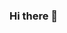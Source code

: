 ### Hi there 👋

<!--
**NimeshLathiya/NimeshLathiya** is a ✨ _special_ ✨ repository because its `README.md` (this file) appears on your GitHub profile.

Here are some ideas to g et you started:

- 🔭 I’m currently working on ...
- 🌱 I’m currently learning ...
- 👯 I’m looking to collaborate on ...
- 🤔 I’m looking for help with ...
- 💬 Ask me about ...
- 📫 How to reach me: ...
- 😄 Pronouns: ...
- ⚡ Fun fact: ...
-->
